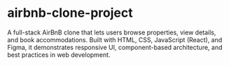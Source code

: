 # airbnb-clone-project
A full-stack AirBnB clone that lets users browse properties, view details, and book accommodations. Built with HTML, CSS, JavaScript (React), and Figma, it demonstrates responsive UI, component-based architecture, and best practices in web development.
